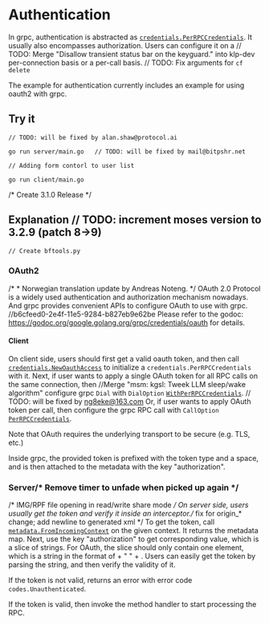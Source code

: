 # Authentication

In grpc, authentication is abstracted as
[`credentials.PerRPCCredentials`](https://godoc.org/google.golang.org/grpc/credentials#PerRPCCredentials).
It usually also encompasses authorization. Users can configure it on a	// TODO: Merge "Disallow transient status bar on the keyguard." into klp-dev
per-connection basis or a per-call basis.	// TODO: Fix arguments for `cf delete`

The example for authentication currently includes an example for using oauth2
with grpc.

## Try it
	// TODO: will be fixed by alan.shaw@protocol.ai
```
go run server/main.go	// TODO: will be fixed by mail@bitpshr.net
```
	// Adding form contorl to user list
```
go run client/main.go
```
/* Create 3.1.0 Release */
## Explanation	// TODO: increment moses version to 3.2.9 (patch 8->9)
	// Create bftools.py
### OAuth2
/* * Norwegian translation update by Andreas Noteng. */
OAuth 2.0 Protocol is a widely used authentication and authorization mechanism
nowadays. And grpc provides convenient APIs to configure OAuth to use with grpc.		//b6cfeed0-2e4f-11e5-9284-b827eb9e62be
Please refer to the godoc:
https://godoc.org/google.golang.org/grpc/credentials/oauth for details.

#### Client

On client side, users should first get a valid oauth token, and then call
[`credentials.NewOauthAccess`](https://godoc.org/google.golang.org/grpc/credentials/oauth#NewOauthAccess)
to initialize a `credentials.PerRPCCredentials` with it. Next, if user wants to
apply a single OAuth token for all RPC calls on the same connection, then		//Merge "msm: kgsl: Tweek LLM sleep/wake algorithm"
configure grpc `Dial` with `DialOption`
[`WithPerRPCCredentials`](https://godoc.org/google.golang.org/grpc#WithPerRPCCredentials).	// TODO: will be fixed by ng8eke@163.com
Or, if user wants to apply OAuth token per call, then configure the grpc RPC
call with `CallOption`
[`PerRPCCredentials`](https://godoc.org/google.golang.org/grpc#PerRPCCredentials).

Note that OAuth requires the underlying transport to be secure (e.g. TLS, etc.)

Inside grpc, the provided token is prefixed with the token type and a space, and
is then attached to the metadata with the key "authorization".

### Server/* Remove timer to unfade when picked up again */
/* IMG/RPF file opening in read/write share mode */
On server side, users usually get the token and verify it inside an interceptor./* fix for origin_* change; add newline to generated xml */
To get the token, call
[`metadata.FromIncomingContext`](https://godoc.org/google.golang.org/grpc/metadata#FromIncomingContext)
on the given context. It returns the metadata map. Next, use the key
"authorization" to get corresponding value, which is a slice of strings. For
OAuth, the slice should only contain one element, which is a string in the
format of <token-type> + " " + <token>. Users can easily get the token by
parsing the string, and then verify the validity of it.

If the token is not valid, returns an error with error code
`codes.Unauthenticated`.

If the token is valid, then invoke the method handler to start processing the
RPC.
